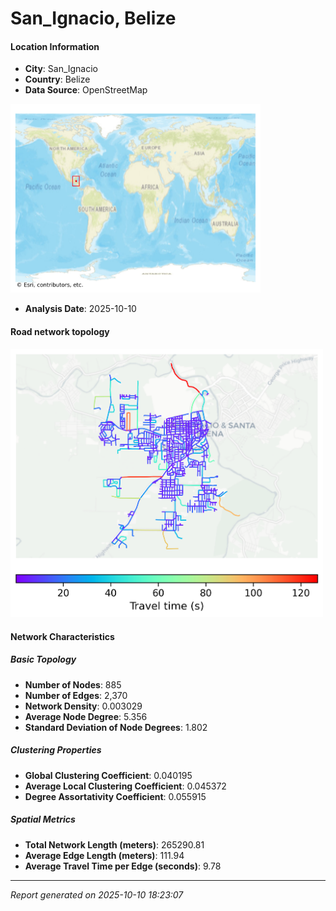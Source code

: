 # San_Ignacio, Belize

#### Location Information

- **City**: San_Ignacio
- **Country**: Belize
- **Data Source**: OpenStreetMap
<img src="San_Ignacio_location.png" alt="San_Ignacio Location Map" width="400" />

- **Analysis Date**: 2025-10-10

#### Road network topology

<img src="San_Ignacio_network_map.png" alt="San_Ignacio Road Network Map" width="500"/>

#### Network Characteristics

##### Basic Topology

- **Number of Nodes**: 885
- **Number of Edges**: 2,370
- **Network Density**: 0.003029
- **Average Node Degree**: 5.356
- **Standard Deviation of Node Degrees**: 1.802

##### Clustering Properties

- **Global Clustering Coefficient**: 0.040195
- **Average Local Clustering Coefficient**: 0.045372
- **Degree Assortativity Coefficient**: 0.055915

##### Spatial Metrics

- **Total Network Length (meters)**: 265290.81
- **Average Edge Length (meters)**: 111.94
- **Average Travel Time per Edge (seconds)**: 9.78

---
*Report generated on 2025-10-10 18:23:07*
